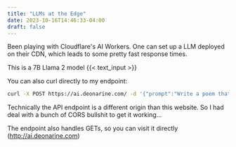 ```yaml
---
title: "LLMs at the Edge"
date: 2023-10-16T14:46:33-04:00
draft: false
---
```


Been playing with Cloudflare's AI Workers.
One can set up a LLM deployed on their CDN, which leads to some pretty fast response times.

This is a 7B Llama 2 model
{{< text_input >}}

You can also curl directly to my endpoint:

```bash
curl -X POST https://ai.deonarine.com/ -d '{"prompt":"Write a poem that talks about Brooklyn"}'
```

Technically the API endpoint is a different origin than this website.  So I had deal with a bunch of CORS bullshit to get it working...

The endpoint also handles GETs, so you can visit it directly
(http://ai.deonarine.com)